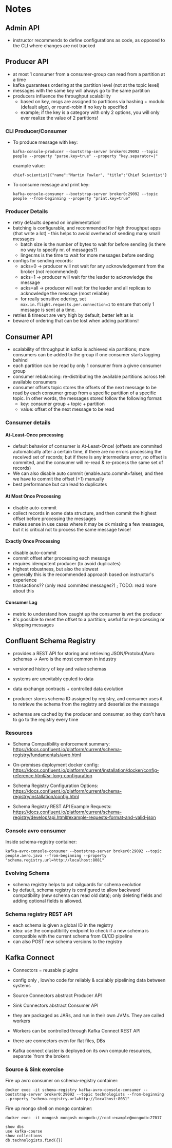 # Notes
## Admin API
- instructor recommends to define configurations as code, as opposed to the CLI where changes are not tracked

## Producer API
- at most 1 consumer from a consumer-group can read from a partition at a time
- kafka guarantees ordering at the partition level (not at the topic level)
- messages with the same key will always go to the same partition
- producers influence the throughput scalability
    - based on key, msgs are assigned to partitions via hashing + modulo (default algo), or round-robin if no key is specified
    - example; if the key is a category with only 2 options, you will only ever realize the value of 2 partitions!

### CLI Producer/Consumer
- To produce message with key:
    ```
    kafka-console-producer --bootstrap-server broker0:29092 --topic people --property "parse.key=true" --property "key.separator=|"
    ``` 
    example value:
    ```
    chief-scientist|{"name":"Martin Fowler", "title":"Chief Scientist"}
    ```
- To consume message and print key:
    ```
    kafka-console-consumer --bootstrap-server broker0:29092 --topic people --from-beginning --property "print.key=true"
    ``` 

### Producer Details

- retry defaults depend on implementation!
- batching is configurable, and recommended for high throughput apps (that write a lot) - this helps to avoid overhead of sending many small messages 
    - batch size is the number of bytes to wait for before sending (is there no way to specify nr. of messages?)
    - linger.ms is the time to wait for more messages before sending
- configs for sending records:
    - acks=0 -> producer will not wait for any acknowledgement from the broker (not recommended)
    - acks=1 -> producer will wait for the leader to acknowledge the message
    - acks=all -> producer will wait for the leader and all replicas to acknowledge the message (most reliable)
    - for really sensitive odering, set `max.in.flight.requests.per.connection=1` to ensure that only 1 message is sent at a time.
- retries & timeout are very high by default, better left as is
- beware of ordering that can be lost when adding partitions!

## Consumer API
- scalability of throughput in kafka is achieved via partitions;  more consumers can be added to the group if one consumer starts lagging behind 
- each partition can be read by only 1 consumer from a givne consumer group
- consumer rebalancing:  re-distributing the available partitions across teh available consumers
- consumer offsets topic stores the offsets of the next message to be read by each consumer group from a specific partition of a specific topic.  In other words, the messages stored follow the following format:
    - key: consumer group + topic + partition
    - value: offset of the next message to be read

### Consumer details
#### At-Least-Once processing
- default behavior of consumer is At-Least-Once!  (offsets are commited automatically after a certain time, if there are no errors processing the received set of records;   but if there is any intermediate error, no offset is commited, and the consumer will re-read & re-process the same set of records)
- We can also disable auto commit (enable.auto.commit=false), and then we have to commit the offset (+1) manually 
- best performance but can lead to duplicates

#### At Most Once Processing
- disable auto-commit
- collect records in  some data structure, and then commit the highest offset before processing the messages
- makes sense in use cases where it may be ok missing a few messages, but it is critical not to process the same message twice!

#### Exactly Once Processing
- disable auto-commit
- commit offset after processing each message
- requires idempotent producer (to avoid duplicates)
- highest robustness, but also the slowest
- generally this is the recommended approach based on instructor's experience
- transactions??   (only read commited messages?) ;  TODO:  read more about this

#### Consumer Lag
- metric to understand how caught up the consumer is wrt the producer
- it's possible to reset the offset to a partition; useful for re-processing or skipping messages


## Confluent Schema Registry

- provides a REST API for storing and retrieving JSON/Protobuf/Avro schemas -> Avro is the most common in industry
- versioned history of key and value schemas

- systems are unevitably cpuled to data
- data exchange contracts + controlled data evolution

- producer stores schema ID assigned by registry, and consumer uses it to retrieve the schema from the registry and deserialize the message
- schemas are cached by the producer and consumer, so they don't have to go to the registry every time

### Resources

- Schema Compatibility enforcement summary: https://docs.confluent.io/platform/current/schema-registry/fundamentals/avro.html

- On-premises deployment docker config: https://docs.confluent.io/platform/current/installation/docker/config-reference.html#sr-long-configuration

- Schema Registry Configuration Options: https://docs.confluent.io/platform/current/schema-registry/installation/config.html

- Schema Registry REST API Example Requests: https://docs.confluent.io/platform/current/schema-registry/develop/api.html#example-requests-format-and-valid-json

### Console avro consumer
Inside schema-registry container:

```
kafka-avro-console-consumer --bootstrap-server broker0:29092 --topic people.avro.java --from-beginning --property "schema.registry.url=http://localhost:8081"
```

### Evolving Schema
- schema registry helps to put railguards for schema evolution
- by default, schema registry is configured to allow backward compatibility (new schema can read old data);  only deleting fields and adding optional fields is allowed. 

### Schema registry REST API
- each schema is given a global ID in the registry
- idea: use the compatibility endpoint to check if a new schema is compatible with the current schema from CI/CD pipeline
- can also POST new schema versions to the registry

## Kafka Connect

- Connectors = reusable plugins
- config only , low/no code for reliably & scalably pipelining data between systems
- Source Connectors abstract Producer API
- Sink Connectors abstract Consumer API
- they are packaged as JARs, and run in their own JVMs. They are called workers
- Workers can be controlled through Kafka Connect REST API

- there are connectors even for flat files, DBs
- Kafka connect cluster is deployed on its own compute resources, separate `from the brokers

### Source & Sink exercise

Fire up avro consumer on schema-registry container:
```
docker exec -it schema-registry kafka-avro-console-consumer --bootstrap-server broker0:29092 --topic technologists --from-beginning --property "schema.registry.url=http://localhost:8081"
```

Fire up mongo shell on mongo container:
```
docker exec -it mongosh mongosh mongodb://root:example@mongodb:27017

show dbs
use kafka-course
show collections
db.technologists.find({})
```
